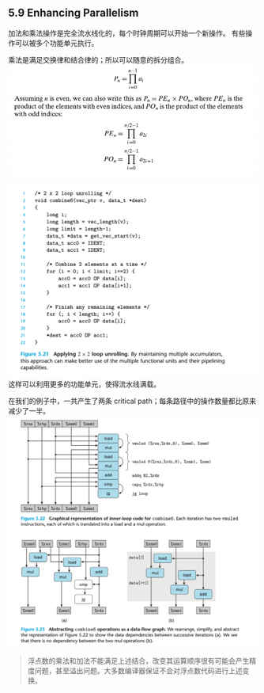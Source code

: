 ## 5.9 Enhancing Parallelism

加法和乘法操作是完全流水线化的，每个时钟周期可以开始一个新操作。 有些操作可以被多个功能单元执行。


乘法是满足交换律和结合律的；所以可以随意的拆分组合。
![](2023-02-08-10-54-57.png)

![](2023-02-08-10-55-43.png)
这样可以利用更多的功能单元，使得流水线满载。

在我们的例子中，一共产生了两条 critical path；每条路径中的操作数量都比原来减少了一半。
![](2023-02-08-10-57-45.png)

> 浮点数的乘法和加法不能满足上述结合，改变其运算顺序很有可能会产生精度问题，甚至溢出问题。大多数编译器保证不会对浮点数代码进行上述变换。

